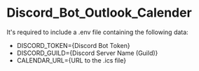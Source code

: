 # Discord_Bot_Outlook_Calender

It's required to include a .env file containing the following data:  

- DISCORD_TOKEN={Discord Bot Token}
- DISCORD_GUILD={Discord Server Name (Guild)}
- CALENDAR_URL={URL to the .ics file}
